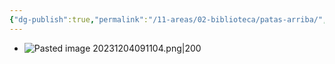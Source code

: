 ```yaml
---
{"dg-publish":true,"permalink":"/11-areas/02-biblioteca/patas-arriba/","noteIcon":""}
---
```


- ![Pasted image 20231204091104.png|200](/img/user/10%20Entrada%20%F0%9F%9B%92/%F0%9F%92%BE%20Adjuntos/Pasted%20image%2020231204091104.png)